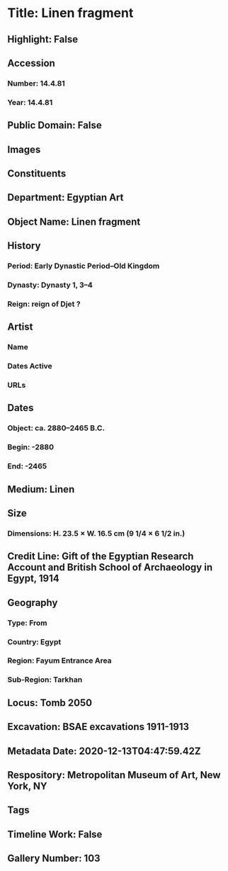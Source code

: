 # Title: Linen fragment
## Highlight: False
## Accession
### Number: 14.4.81
### Year: 14.4.81
## Public Domain: False
## Images
## Constituents
## Department: Egyptian Art
## Object Name: Linen fragment
## History
### Period: Early Dynastic Period–Old Kingdom
### Dynasty: Dynasty 1, 3–4
### Reign: reign of Djet ?
## Artist
### Name
### Dates Active
### URLs
## Dates
### Object: ca. 2880–2465 B.C.
### Begin: -2880
### End: -2465
## Medium: Linen
## Size
### Dimensions: H. 23.5 × W. 16.5 cm (9 1/4 × 6 1/2 in.)
## Credit Line: Gift of the Egyptian Research Account and British School of Archaeology in Egypt, 1914
## Geography
### Type: From
### Country: Egypt
### Region: Fayum Entrance Area
### Sub-Region: Tarkhan
## Locus: Tomb 2050
## Excavation: BSAE excavations 1911-1913
## Metadata Date: 2020-12-13T04:47:59.42Z
## Respository: Metropolitan Museum of Art, New York, NY
## Tags
## Timeline Work: False
## Gallery Number: 103